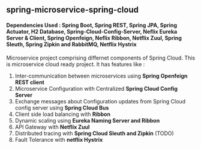 ## spring-microservice-spring-cloud
#### Dependencies Used : Spring Boot, Spring REST, Spring JPA, Spring Actuator, H2 Database, Spring-Cloud-Config-Server, Neflix Eureka Server & Client, Spring Openfeign, Neflix Ribbon, Netflix Zuul, Spring Sleuth, Spring Zipkin and RabbitMQ, Netflix Hystrix  

Microservice project comprising differnet components of Spring Cloud. This is microservice cloud ready project.
It has features like :
  1. Inter-communication between microservices using **Spring Openfeign REST client**
  2. Microservice Configuration with Centralized **Spring Cloud Config Server**
  3. Exchange messages about Configuration updates from Spring Cloud config server using **Spring Cloud Bus**
  5. Client side load balancing with **Ribbon**
  6. Dynamic scaling using **Eureka Naming Server and Ribbon**
  7. API Gateway with **Netflix Zuul**
  8. Distributed tracing with **Spring Cloud Sleuth and Zipkin** (TODO)
  9. Fault Tolerance with **netflix Hystrix**
